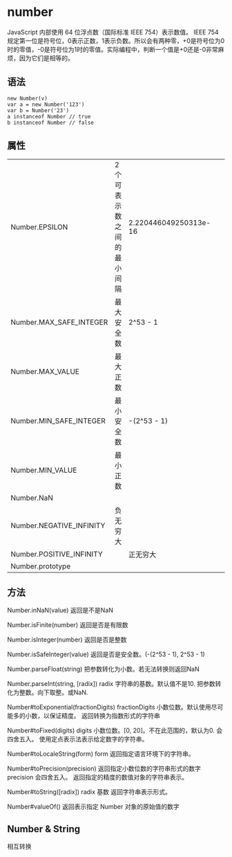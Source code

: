 # number
JavaScript 内部使用 64 位浮点数（国际标准 IEEE 754）表示数值。
IEEE 754 规定第一位是符号位，0表示正数，1表示负数。所以会有两种零，+0是符号位为0时的零值，-0是符号位为1时的零值。实际编程中，判断一个值是+0还是-0非常麻烦，因为它们是相等的。

## 语法
```
new Number(v)
var a = new Number('123')
var b = Number('23')
a instanceof Number // true
b instanceof Number // false
```

## 属性
||||||
|-|-|-|-|-|
|Number.EPSILON|2个可表示数之间的最小间隔| 2.220446049250313e-16|||
|Number.MAX_SAFE_INTEGER|最大安全数|2^53 - 1|||
|Number.MAX_VALUE|最大正数||||
|Number.MIN_SAFE_INTEGER|最小安全数|-(2^53 - 1)|||
|Number.MIN_VALUE|最小正数||||
|Number.NaN|||||
|Number.NEGATIVE_INFINITY|负无穷大||||
|Number.POSITIVE_INFINITY||正无穷大|||
|Number.prototype|||||

## 方法
Number.inNaN(value)
返回是不是NaN

Number.isFinite(number)
返回是否是有限数

Number.isInteger(number)
返回是否是整数

Number.isSafeInteger(value)
返回是否是安全数。(-(2^53 - 1), 2^53 - 1)

Number.parseFloat(string)
把参数转化为小数。若无法转换则返回NaN

Number.parseInt(string, [radix])
radix 字符串的基数。默认值不是10.
把参数转化为整数。向下取整。或NaN.

Number#toExponential(fractionDigits)
fractionDigits 小数位数。默认使用尽可能多的小数，以保证精度。
返回转换为指数形式的字符串

Number#toFixed(digits)
digits 小数位数。[0, 20]。不在此范围的，默认为0.
会四舍五入。
使用定点表示法表示给定数字的字符串。

Number#toLocaleString(form)
form
返回指定语言环境下的字符串。

Number#toPrecision(precision)  返回指定小数位数的字符串形式的数字
precision
会四舍五入。
返回指定的精度的数值对象的字符串表示。

Number#toString([radix])
radix 基数
返回字符串表示形式。

Number#valueOf()
返回表示指定 Number 对象的原始值的数字

## Number & String
相互转换
